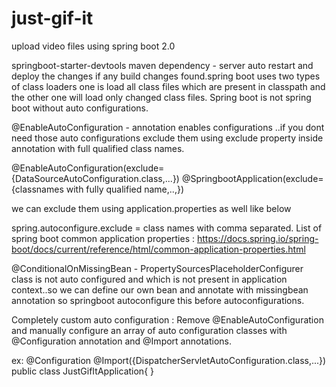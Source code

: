 # just-gif-it

upload video files using spring boot 2.0

springboot-starter-devtools maven dependency - server auto restart and deploy the changes if any build changes found.spring boot uses two types of class loaders one is load all class files which are present in classpath and the other one will load only changed class files.
Spring boot is not spring boot without auto configurations.

@EnableAutoConfiguration - annotation enables configurations ..if you dont need those auto configurations exclude them using exclude property inside annotation with full qualified class names.

@EnableAutoConfiguration(exclude={DataSourceAutoConfiguration.class,...})
@SpringbootApplication(exclude={classnames with fully qualified name,..,})


we can exclude them using application.properties as well like below

spring.autoconfigure.exclude = class names with comma separated.
List of spring boot common application properties :
https://docs.spring.io/spring-boot/docs/current/reference/html/common-application-properties.html

@ConditionalOnMissingBean - PropertySourcesPlaceholderConfigurer class is not auto configured and which is not present in application context..so we can define our own bean and annotate with missingbean annotation so springboot autoconfigure this before autoconfigurations.

Completely custom auto configuration : Remove @EnableAutoConfiguration and manually configure an array of auto configuration classes with @Configuration annotation and @Import annotations.

ex:
@Configuration
@Import({DispatcherServletAutoConfiguration.class,...})
public class JustGifItApplication{
}
